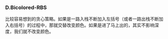 ### D.Bicolored-RBS

比较容易想到的贪心策略。如果是一路入栈不断加入左括号（或者一路出栈不断加入右括号）的过程中，那就交替改变颜色。如果是进了马上出的，其实不影响深度，我们就不改变颜色。

